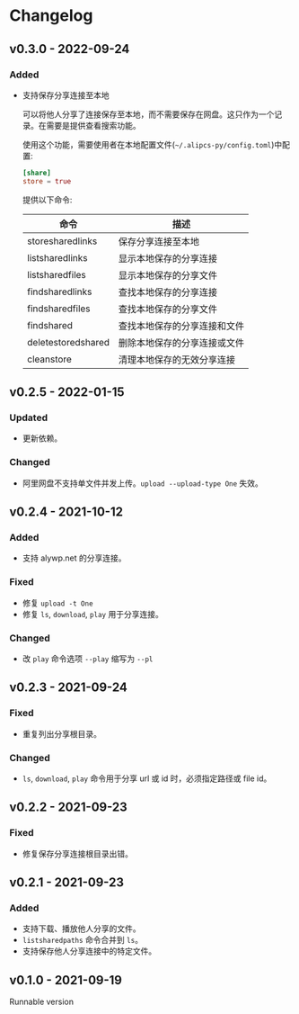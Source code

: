 # Changelog

## v0.3.0 - 2022-09-24

### Added

- 支持保存分享连接至本地

  可以将他人分享了连接保存至本地，而不需要保存在网盘。这只作为一个记录。在需要是提供查看搜索功能。

  使用这个功能，需要使用者在本地配置文件(`~/.alipcs-py/config.toml`)中配置:

  ```toml
  [share]
  store = true
  ```

  提供以下命令:

  | 命令               | 描述                         |
  | ------------------ | ---------------------------- |
  | storesharedlinks   | 保存分享连接至本地           |
  | listsharedlinks    | 显示本地保存的分享连接       |
  | listsharedfiles    | 显示本地保存的分享文件       |
  | findsharedlinks    | 查找本地保存的分享连接       |
  | findsharedfiles    | 查找本地保存的分享文件       |
  | findshared         | 查找本地保存的分享连接和文件 |
  | deletestoredshared | 删除本地保存的分享连接或文件 |
  | cleanstore         | 清理本地保存的无效分享连接   |

## v0.2.5 - 2022-01-15

### Updated

- 更新依赖。

### Changed

- 阿里网盘不支持单文件并发上传。`upload --upload-type One` 失效。

## v0.2.4 - 2021-10-12

### Added

- 支持 alywp.net 的分享连接。

### Fixed

- 修复 `upload -t One`
- 修复 `ls`, `download`, `play` 用于分享连接。

### Changed

- 改 `play` 命令选项 `--play` 缩写为 `--pl`

## v0.2.3 - 2021-09-24

### Fixed

- 重复列出分享根目录。

### Changed

- `ls`, `download`, `play` 命令用于分享 url 或 id 时，必须指定路径或 file id。

## v0.2.2 - 2021-09-23

### Fixed

- 修复保存分享连接根目录出错。

## v0.2.1 - 2021-09-23

### Added

- 支持下载、播放他人分享的文件。
- `listsharedpaths` 命令合并到 `ls`。
- 支持保存他人分享连接中的特定文件。

## v0.1.0 - 2021-09-19

Runnable version
